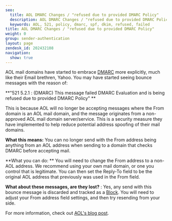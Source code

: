 ```yaml
---
seo:
  title: AOL DMARC Changes / "refused due to provided DMARC Policy"
  description: AOL DMARC Changes / "refused due to provided DMARC Policy"
  keywords: AOL, 521, policy, dmarc, spf, dkim, refused, failed
title: AOL DMARC Changes / "refused due to provided DMARC Policy"
weight: 0
group: sender-authentication
layout: page
zendesk_id: 202432108
navigation:
  show: true
---
```

AOL mail domains have started to embrace  [DMARC](http://sendgrid.com/blog/dmarc-domain-based-message-authentication-reporting-conformance/) more explicitly, much like their Email brethren, Yahoo. You may have started seeing bounce messages with the reason of:

**"521 5.2.1 :  (DMARC) This message failed DMARC Evaluation and is being refused due to provided DMARC Policy"  **

This is because AOL will no longer be accepting messages where the From domain is an AOL mail domain, and the message originates from a non-approved AOL mail domain server/service. This is a security measure they have implemented to help reduce potential address spoofing of their mail domains. 

**What this means:**  You can no longer send with the From address being anything from an AOL address when sending to a domain that checks DMARC before accepting mail. 

**What you can do: ** You will need to change the From address to a non-AOL address. We recommend using your own mail domain, or one you control that is legitimate. You can then set the Reply-To field to be the original AOL address that previously was used in the From field. 

**What about these messages, are they lost?** : Yes, any send with this bounce message is discarded and tracked as a  [Block](http://sendgrid.com/blocks). You will need to adjust your From address field settings, and then try resending from your side.

For more information, check out [AOL's blog post](http://postmaster-blog.aol.com/2014/04/22/aol-mail-updates-dmarc-policy-to-reject/). 

